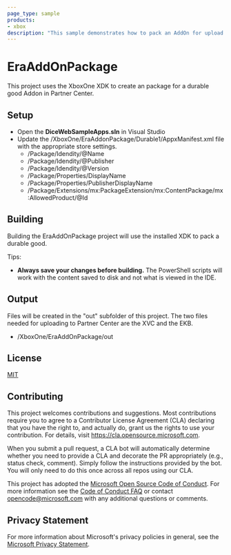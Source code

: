 ```yaml
---
page_type: sample
products:
- xbox
description: "This sample demonstrates how to pack an AddOn for upload to Parnter Center as a durable good package"
---
```


# EraAddOnPackage

This project uses the XboxOne XDK to create an package for a durable good Addon in Partner Center.

## Setup

- Open the **DiceWebSampleApps.sln** in Visual Studio
- Update the /XboxOne/EraAddonPackage/Durable1/AppxManifest.xml file with the appropriate store settings.
  - /Package/Idendity/@Name
  - /Package/Idendity/@Publisher
  - /Package/Idendity/@Version
  - /Package/Properties/DisplayName
  - /Package/Properties/PublisherDisplayName
  - /Package/Extensions/mx:PackageExtension/mx:ContentPackage/mx:AllowedProduct/@Id

## Building

Building the EraAddOnPackage project will use the installed XDK to pack a durable good.

Tips:
- **Always save your changes before building.** The PowerShell scripts will work with the content saved to disk and not what is viewed in the IDE.

## Output

Files will be created in the "out" subfolder of this project. The two files needed for uploading to Partner Center are the XVC and the EKB.
- /XboxOne/EraAddOnPackage/out

## License

[MIT](../../LICENSE)

## Contributing

This project welcomes contributions and suggestions.  Most contributions require you to agree to a
Contributor License Agreement (CLA) declaring that you have the right to, and actually do, grant us
the rights to use your contribution. For details, visit https://cla.opensource.microsoft.com.

When you submit a pull request, a CLA bot will automatically determine whether you need to provide
a CLA and decorate the PR appropriately (e.g., status check, comment). Simply follow the instructions
provided by the bot. You will only need to do this once across all repos using our CLA.

This project has adopted the [Microsoft Open Source Code of Conduct](https://opensource.microsoft.com/codeofconduct/).
For more information see the [Code of Conduct FAQ](https://opensource.microsoft.com/codeofconduct/faq/) or
contact [opencode@microsoft.com](mailto:opencode@microsoft.com) with any additional questions or comments.

## Privacy Statement

For more information about Microsoft's privacy policies in general, see the [Microsoft Privacy Statement](https://privacy.microsoft.com/en-us/privacystatement/).